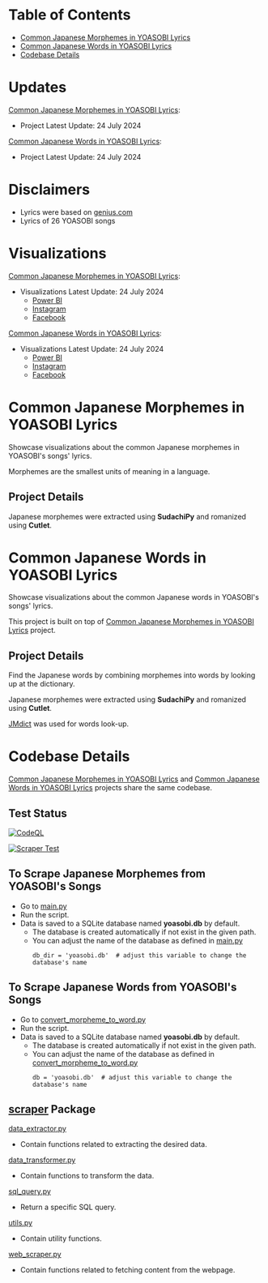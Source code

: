 # Table of Contents
- [Common Japanese Morphemes in YOASOBI Lyrics](#common-japanese-morphemes-in-yoasobi-lyrics)
- [Common Japanese Words in YOASOBI Lyrics](#common-japanese-words-in-yoasobi-lyrics)
- [Codebase Details](#codebase-details)

# Updates
[Common Japanese Morphemes in YOASOBI Lyrics](#common-japanese-morphemes-in-yoasobi-lyrics):

- Project Latest Update: 24 July 2024

[Common Japanese Words in YOASOBI Lyrics](#common-japanese-words-in-yoasobi-lyrics):

- Project Latest Update: 24 July 2024

# Disclaimers
- Lyrics were based on [genius.com](https://genius.com/artists/Yoasobi)
- Lyrics of 26 YOASOBI songs

# Visualizations
[Common Japanese Morphemes in YOASOBI Lyrics](#common-japanese-morphemes-in-yoasobi-lyrics):
- Visualizations Latest Update: 24 July 2024
  - [Power BI](https://app.powerbi.com/view?r=eyJrIjoiMTljZjdmN2MtMTk2NC00N2M5LTkxNGMtN2NhZDhlNmU4YmUzIiwidCI6ImZlMzViMTA3LTdjMmYtNGNjMy1hZDYzLTA2NTY0MzcyMDg3OCIsImMiOjEwfQ%3D%3D)
  - [Instagram](https://www.instagram.com/p/C90Am-KhCsX/?utm_source=ig_web_copy_link&igsh=MzRlODBiNWFlZA==)
  - [Facebook](https://www.facebook.com/permalink.php?story_fbid=pfbid02X9XERHLkiGgnKFdBPhapgpx2EgR6HzXand9BbqmsKjQwC5w7hqxrwu3YELRxLLBAl&id=61553626169836)

[Common Japanese Words in YOASOBI Lyrics](#common-japanese-words-in-yoasobi-lyrics):
- Visualizations Latest Update: 24 July 2024
  - [Power BI](https://app.powerbi.com/view?r=eyJrIjoiODk0NDIyMjYtODQ2YS00NDgzLWI4MDctNjA4ZTQ1MTdkZTNlIiwidCI6ImZlMzViMTA3LTdjMmYtNGNjMy1hZDYzLTA2NTY0MzcyMDg3OCIsImMiOjEwfQ%3D%3D)
  - [Instagram](https://www.instagram.com/p/C90BG46heAG/?utm_source=ig_web_copy_link&igsh=MzRlODBiNWFlZA==)
  - [Facebook](https://www.facebook.com/permalink.php?story_fbid=pfbid02VPxSQoSML33zDCZCPUhEFiXHqJT7uT8VVvSUuKh9UKxA5r8W2hZv87NiX65kXsEol&id=61553626169836)

# Common Japanese Morphemes in YOASOBI Lyrics
Showcase visualizations about the common Japanese morphemes in YOASOBI's songs' lyrics.

Morphemes are the smallest units of meaning in a language.

## Project Details
Japanese morphemes were extracted using **SudachiPy** and romanized using **Cutlet**.


# Common Japanese Words in YOASOBI Lyrics
Showcase visualizations about the common Japanese words in YOASOBI's songs' lyrics.

This project is built on top of [Common Japanese Morphemes in YOASOBI Lyrics](#common-japanese-morphemes-in-yoasobi-lyrics) project.


## Project Details
Find the Japanese words by combining morphemes into words by looking up at the dictionary.

Japanese morphemes were extracted using **SudachiPy** and romanized using **Cutlet**.

[JMdict](https://github.com/themoeway/jmdict-yomitan) was used for words look-up.


# Codebase Details
[Common Japanese Morphemes in YOASOBI Lyrics](#common-japanese-morphemes-in-yoasobi-lyrics) and
[Common Japanese Words in YOASOBI Lyrics](#common-japanese-words-in-yoasobi-lyrics) projects share the same codebase.


## Test Status
[![CodeQL](https://github.com/sakan811/Common-Japanese-Words-in-YOASOBI-Lyrics/actions/workflows/codeql.yml/badge.svg)](https://github.com/sakan811/Common-Japanese-Words-in-YOASOBI-Lyrics/actions/workflows/codeql.yml) 

[![Scraper Test](https://github.com/sakan811/Common-Japanese-Words-in-YOASOBI-Lyrics/actions/workflows/scraper-test.yml/badge.svg)](https://github.com/sakan811/Common-Japanese-Words-in-YOASOBI-Lyrics/actions/workflows/scraper-test.yml)

## To Scrape Japanese Morphemes from YOASOBI's Songs
- Go to [main.py](main.py)
- Run the script.
- Data is saved to a SQLite database named **yoasobi.db** by default.
  - The database is created automatically if not exist in the given path. 
  - You can adjust the name of the database as defined in [main.py](main.py)
    ```
    db_dir = 'yoasobi.db'  # adjust this variable to change the database's name
    ```

## To Scrape Japanese Words from YOASOBI's Songs
- Go to [convert_morpheme_to_word.py](convert_morpheme_to_word.py)
- Run the script.
- Data is saved to a SQLite database named **yoasobi.db** by default.
  - The database is created automatically if not exist in the given path. 
  - You can adjust the name of the database as defined in [convert_morpheme_to_word.py](convert_morpheme_to_word.py)
    ```
    db = 'yoasobi.db'  # adjust this variable to change the database's name
    ```

## [scraper](scraper) Package 
[data_extractor.py](scraper%2Fdata_extractor.py)
- Contain functions related to extracting the desired data.

[data_transformer.py](scraper%2Fdata_transformer.py)
- Contain functions to transform the data.

[sql_query.py](scraper%2Fsql_query.py)
- Return a specific SQL query.

[utils.py](scraper%2Futils.py)
- Contain utility functions.

[web_scraper.py](scraper%2Fweb_scraper.py)
- Contain functions related to fetching content from the webpage.

